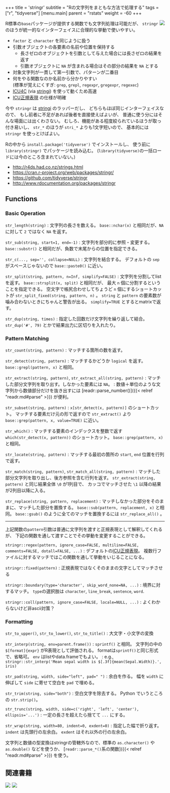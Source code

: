 +++
title = 'stringr'
subtitle = "Rの文字列をまともな方法で処理する"
tags = ["r", "tidyverse"]
[menu.main]
  parent = "rstats"
  weight = -60
+++

<a href="http://stringr.tidyverse.org/">
<img src="http://stringr.tidyverse.org/logo.png" align="right">
</a>

R標準の`base`パッケージが提供する関数でも文字列処理は可能だが、
`stringr`のほうが統一的なインターフェイスに合理的な挙動で使いやすい。

-   `factor` と `character` を同じように扱う
-   引数オブジェクトの各要素の名前や位置を保持する
    -   長さゼロのオブジェクトを引数として与えた場合には長さゼロの結果を返す
    -   引数オブジェクトに `NA` が含まれる場合はその部分の結果を `NA` とする
-   対象文字列が一貫して第一引数で、パターンが二番目
-   何をやる関数なのか名前から分かりやすい\
    (標準が覚えにくすぎ: `grep`, `grepl`, `regexpr`, `gregexpr`, `regexec`)
-   [ICU4C](http://site.icu-project.org/)
    (via [stringi](http://www.gagolewski.com/software/stringi/)) を使って動くため高速
-   [ICU正規表現](http://userguide.icu-project.org/strings/regexp) の仕様が明確

今や `stringr` は [stringi](http://www.gagolewski.com/software/stringi/) のラッパーだし、
どちらもほぼ同じインターフェイスなので、
もし前者に不足があれば後者を直接使えばよいが、
普通に使う分にはそんな場面には出くわさない。
むしろ、機能がある程度絞られているほうが取っ付き易いし、
`str_*` のほうが `stri_*` よりも1文字短いので、
基本的には `stringr` を使っとけばよい。

Rの中から `install.package('tidyverse')` でインストールし、
使う前に `library(stringr)` でパッケージを読み込む。
(`library(tidyverse)`の一括ロードには今のところ含まれていない。)

-   <http://r4ds.had.co.nz/strings.html>
-   <https://cran.r-project.org/web/packages/stringr/>
-   <https://github.com/tidyverse/stringr>
-   <http://www.rdocumentation.org/packages/stringr>

## Functions

### Basic Operation

`str_length(string)`
:   文字列の長さを数える。
    `base::nchar(x)` と相同だが、`NA` に対して `2` ではなく `NA` を返す。

`str_sub(string, start=1, end=-1)`
:   文字列を部分的に参照・変更する。
    `base::substr()` と相同だが、負数で末尾からの位置を指定できる。

`str_c(..., sep='', collapse=NULL)`
:   文字列を結合する。
    デフォルトの `sep` がスペースじゃないので `base::paste0()` に近い。

`str_split(string, pattern, n=Inf, simplify=FALSE)`
:   文字列を分割してlistを返す。
    `base::strsplit(x, split)` と相同だが、
    最大 `n` 個に分割するということを指定できる。
    空文字で帳尻合わせしてちょうど `n` 個にするショートカットが
    `str_split_fixed(string, pattern, n)` 。
    `string` と `pattern` の要素数が噛み合わないときにちゃんと警告が出る。
    `simplify=TRUE` とするとmatrixで返す。

`str_dup(string, times)`
:   指定した回数だけ文字列を繰り返して結合。
    `str_dup('#', 79)` とかで結果出力に区切りを入れたり。

### Pattern Matching

`str_count(string, pattern)`
:   マッチする箇所の数を返す。

`str_detect(string, pattern)`
:   マッチするかどうか `logical` を返す。
    `base::grepl(pattern, x)` と相同。

`str_extract(string, pattern)`, `str_extract_all(string, pattern)`
:   マッチした部分文字列を取り出す。しなかった要素には `NA`。
:   数値＋単位のような文字列から数値部分だけを抜き出すには
    [readr::parse_number()]({{< relref "readr.md#parse" >}})
    が便利。

`str_subset(string, pattern)`
:   `x[str_detect(x, pattern)]` のショートカット。
    マッチする要素だけ元の形で返すので
    `str_extract()` より `base::grep(pattern, x, value=TRUE)` に近い。

`str_which()`
:   マッチする要素のインデックスを整数で返す
    `which(str_detect(x, pattern))` のショートカット。
    `base::grep(pattern, x)` と相同。

`str_locate(string, pattern)`
:   マッチする最初の箇所の `start`, `end` 位置を行列で返す。

`str_match(string, pattern)`, `str_match_all(string, pattern)`
:   マッチした部分文字列を取り出し、後方参照を含む行列を返す。
    `str_extract(string, pattern)` と同じ結果全体 `\0` が1列目で、
    カッコでマッチさせた `\1` 以降の結果が2列目以降に入る。

`str_replace(string, pattern, replacement)`
:   マッチしなかった部分をそのままに、マッチした部分を置換する。
    `base::sub(pattern, replacement, x)` と相同。
    `base::gsub()` のように全てのマッチを置換するには `str_replace_all()` 。

------------------------------------------------------------------------

上記関数の`pattern`引数は普通に文字列を渡すと正規表現として解釈してくれるが、
下記の関数を通して渡すことでその挙動を変更することができる。

`stringr::regex(pattern, ignore_case=FALSE, multiline=FALSE, comments=FALSE, dotall=FALSE, ...)`
:   デフォルトの[ICU正規表現](http://userguide.icu-project.org/strings/regexp)。
    複数行ファイルに対するマッチではこの関数を通して挙動をいじることになる。

`stringr::fixed(pattern)`
:   正規表現ではなくそのままの文字としてマッチさせる

`stringr::boundary(type='character', skip_word_none=NA, ...)`
:   境界に対するマッチ。
    `type`の選択肢は `character`, `line_break`, `sentence`, `word`.

`stringr::coll(pattern, ignore_case=FALSE, locale=NULL, ...)`
:   よくわからないけど非ascii対策？


### Formatting

`str_to_upper()`, `str_to_lower()`, `str_to_title()`
:   大文字・小文字の変換

`str_interp(string, env=parent.frame())`
:   `sprintf()` と相同。
    文字列の中の `$[format]{expr}` がR表現として評価される。
    formatは`sprintf()`と同じ形式で、省略可。
    `env` はlistやdata.frameでもよい。
:   e.g., `stringr::str_interp('Mean sepal width is $[.3f]{mean(Sepal.Width)}.', iris)`

`str_pad(string, width, side="left", pad=" ")`
:   余白を作る。
    幅を `width` に伸ばして `side` に寄せて空白を `pad` で埋める。

`str_trim(string, side="both")`
:   空白文字を除去する。
    Python でいうところの `str.strip()`。

`str_trunc(string, width, side=c('right', 'left', 'center'), ellipsis='...')`
:   一定の長さを超えたら捨てて `...` にする。

`str_wrap(string, width=80, indent=0, exdent=0)`
:   指定した幅で折り返す。
    `indent` は先頭行の左余白。
    `exdent` はそれ以外の行の左余白。

文字列と数値の型変換はstringrの管轄外なので、標準の
`as.character()` や `as.double()` などを使うか、
[`readr::parse_*()`系の関数]({{< relref "readr.md#parse" >}})
を使う。


## 関連書籍

<a href="https://www.amazon.co.jp/Data-Science-Transform-Visualize-Model/dp/1491910399/ref=as_li_ss_il?s=books&ie=UTF8&qid=1508340700&sr=1-3&linkCode=li3&tag=heavywatal-22&linkId=6a53371cc80e2d6d7fc50fae5d8b862d" target="_blank"><img border="0" src="//ws-fe.amazon-adsystem.com/widgets/q?_encoding=UTF8&ASIN=1491910399&Format=_SL250_&ID=AsinImage&MarketPlace=JP&ServiceVersion=20070822&WS=1&tag=heavywatal-22" ></a><img src="https://ir-jp.amazon-adsystem.com/e/ir?t=heavywatal-22&l=li3&o=9&a=1491910399" width="1" height="1" border="0" alt="" style="border:none !important; margin:0px !important;" />
<a href="https://www.amazon.co.jp/R%E3%81%A7%E3%81%AF%E3%81%98%E3%82%81%E3%82%8B%E3%83%87%E3%83%BC%E3%82%BF%E3%82%B5%E3%82%A4%E3%82%A8%E3%83%B3%E3%82%B9-Hadley-Wickham/dp/487311814X/ref=as_li_ss_il?ie=UTF8&qid=1508340144&sr=8-1&keywords=r&linkCode=li3&tag=heavywatal-22&linkId=4137d3d3351f8ccab5a93cefdc28fdec" target="_blank"><img border="0" src="//ws-fe.amazon-adsystem.com/widgets/q?_encoding=UTF8&ASIN=487311814X&Format=_SL250_&ID=AsinImage&MarketPlace=JP&ServiceVersion=20070822&WS=1&tag=heavywatal-22" ></a><img src="https://ir-jp.amazon-adsystem.com/e/ir?t=heavywatal-22&l=li3&o=9&a=487311814X" width="1" height="1" border="0" alt="" style="border:none !important; margin:0px !important;" />
